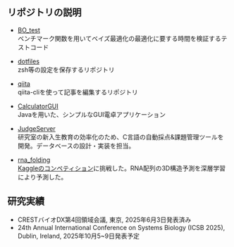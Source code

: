 ## リポジトリの説明
- [BO_test](https://github.com/sugawarahirotaka/BO_test) \
  ベンチマーク関数を用いてベイズ最適化の最適化に要する時間を検証するテストコード
  
- [dotfiles](https://github.com/sugawarahirotaka/dotfiles) \
  zsh等の設定を保存するリポジトリ

- [qiita](https://github.com/sugawarahirotaka/qiita) \
  qiita-cliを使って記事を編集するリポジトリ

- [CalculatorGUI](https://github.com/sugawarahirotaka/CalculatorGUI) \
  Javaを用いた、シンプルなGUI電卓アプリケーション

- [JudgeServer](https://github.com/nometoko/JudgeServerforEducation) \
  研究室の新入生教育の効率化のため、C言語の自動採点&課題管理ツールを開発。データベースの設計・実装を担当。

- [rna_folding](https://github.com/nometoko/rna_folding) \
  [Kaggleのコンペティション](https://www.kaggle.com/competitions/stanford-rna-3d-folding)に挑戦した。RNA配列の3D構造予測を深層学習により予測した。

## 研究実績
- CRESTバイオDX第4回領域会議, 東京, 2025年6月3日発表済み
- 24th Annual International Conference on Systems Biology (ICSB 2025), Dublin, Ireland, 2025年10月5~9日発表予定

